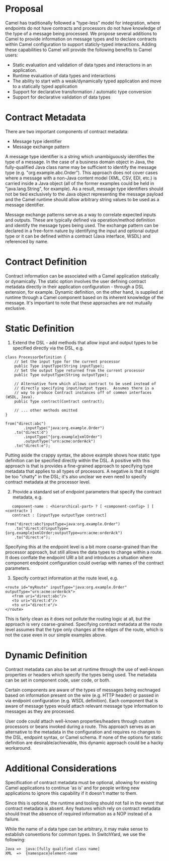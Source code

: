 
Proposal
========
Camel has traditionally followed a "type-less" model for integration, where endpoints do not have contracts and processors do not have knowledge of the type of a message being processed.  We propose several additions to Camel to provide information on message types and to declare contracts within Camel configuration to support staticly-typed interactions.  Adding these capabilities to Camel will provide the following benefits to Camel users:
* Static evaluation and validation of data types and interactions in an application.
* Runtime evaluation of data types and interactions
* The ability to start with a weak/dynamically typed application and move to a statically typed application
* Support for declarative transformation / automatic type conversion
* Support for declarative validation of data types

Contract Metadata
=================
There are two important components of contract metadata:
* Message type identifier
* Message exchange pattern

A message type identifier is a string which unambiguously identifies the type of a message.  In the case of a business domain object in Java, the fully-qualified Java class name may be sufficient to identify the message type (e.g. "org.example.abc.Order").  This approach does not cover cases where a message with a non-Java content model (XML, CSV, EDI, etc.) is carried inside a Java object (all of the former examples could be held in "java.lang.String", for example).  As a result, message type identifiers should not be tied exclusively to the Java object representing the message payload and the Camel runtime should allow arbitrary string values to be used as a message identifier.

Message exchange patterns serve as a way to correlate expected inputs and outputs.  These are typically defined via operation/method definition and 
identify the message types being used.  The exchange pattern can be declared in a free-form nature by identifying the input and optional output type or it can be defined within a contract (Java interface, WSDL) and referenced by name.

Contract Definition 
===================
Contract information can be associated with a Camel application statically or dynamically.  The static option involves the user defining contract metadata directly in their application configuration - through a DSL extension, for example. Dynamic definition, on the other hand, is supplied at runtime through a Camel component based on its inherent knowledge of the message.  It's important to note that these approaches are not mutually exclusive.

Static Definition
=================

1) Extend the DSL - add methods that allow input and output types to be specified directly via the DSL, e.g. 
```
class ProcessorDefinition {
	// Set the input type for the current processor
	public Type inputType(String inputType);
	// Set the output type returned from the current processor
	public Type outputType(String outputType);
	
	// Alternative form which allows contract to be used instead of 
	// directly specifying input/output types.  Assumes there is a 
	// way to produce Contract instances off of common interfaces (WSDL, Java).
	public Type contract(Contract contract);

	// ... other methods omitted 
}
```
```
from("direct:abc")
		.inputType("java:org.example.Order")
	.to("direct:d")
   		.inputType("{org.example}xmlOrder")
   		.outputType("urn:acme:orderAck")
   	.to("direct:e");
```

Putting aside the crappy syntax, the above example shows how static type definition can be specified directly within the DSL.  A positive with this approach is that is provides a fine-grained approach to specifying type metadata that applies to all types of processors.  A negative is that it might be too "chatty" in the DSL; it's also unclear we even need to specify contract metadata at the processor level.

2) Provide a standard set of endpoint parameters that specify the contract metadata, e.g.

```
   component-name : <hierarchical-part> ? [ <component-config> ] [ <contract> ]
   contract : [inputType outputType contract]
```

```
from("direct:abc?inputType=java:org.example.Order")
	.to("direct:d?inputType={org.example}xmlOrder;outputType=urn:acme:orderAck")
   	.to("direct:e");
```

Specifying this at the endpoint level is a bit more coarse-grained than the processor approach, but still allows the data types to change within a route.  It does conflate the endpoint URI a bit and introduces a situation where component endpoint configuration could overlap with names of the contract parameters.

3) Specify contract information at the route level, e.g.

```
<route id="myRoute" inputType="java:org.example.Order" outputType="urn:acme:orderAck">
   <from uri="direct:abc"/>
   <to uri="direct:d"/>
   <to uri="direct:e"/>
</route>
```

This is fairly clean as it does not pollute the routing logic at all, but the approach is very coarse-grained.  Specifying contract metadata at the route level assumes that the type only changes at the edges of the route, which is not the case even in our simple examples above.

Dynamic Definition
==================
Contract metadata can also be set at runtime through the use of well-known properties or headers which specify the types being used.  The metadata can be set in component code, user code, or both.

Certain components are aware of the types of messages being exchnaged based on information present on the wire (e.g. HTTP header) or passed in via endpoint configuration (e.g. WSDL definition).  Each component that is aware of message types would attach relevant message type information to messages as they are processed. 

User code could attach well-known properties/headers through custom processors or beans invoked during a route.  This approach serves as an alternative to the metadata in the configuration and requires no changes to the DSL, endpoint syntax, or Camel schema.  If none of the options for static definition are desirable/achievable, this dynamic approach could be a hacky workaround.

Additional Considerations
=========================
Specification of contract metadata must be optional, allowing for existing Camel applications to continue 'as is' and for people writing new applications to ignore this capability if it doesn't matter to them.

Since this is optional, the runtime and tooling should not fail in the event that contract metadata is absent.  Any features which rely on contract metadata should treat the absence of required information as a NOP instead of a failure.

While the name of a data type can be arbitrary, it may make sense to establish conventions for common types.  In SwitchYard, we use the following:

```
Java =>  java:[fully qualified class name]
XML  =>  {namespace}element-name
```
